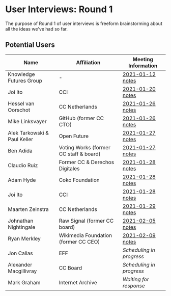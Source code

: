 # User Interviews: Round 1

The purpose of Round 1 of user interviews is freeform brainstorming about all the ideas we've had so far.

## Potential Users

| Name                         | Affiliation                            | Meeting Information                           |
|------------------------------|----------------------------------------|-----------------------------------------------|
| Knowledge Futures Group      | -                                      | [2021-01-12 notes](2021-01-12-kfg.md)         |
| Joi Ito                      | CCI                                    | [2021-01-20 notes](2021-01-20-joi.md)         |
| Hessel van Oorschot          | CC Netherlands                         | [2021-01-26 notes](2021-01-26-hessel.md)      |
| Mike Linksvayer              | GitHub (former CC CTO)                 | [2021-01-26 notes](2021-01-26-mike.md)        |
| Alek Tarkowski & Paul Keller | Open Future                            | [2021-01-27 notes](2021-01-27-open-future.md) |
| Ben Adida                    | Voting Works (former CC staff & board) | [2021-01-27 notes](2021-01-27-ben.md)         |
| Claudio Ruiz                 | Former CC & Derechos Digitales         | [2021-01-28 notes](2021-01-28-claudio.md)     |
| Adam Hyde                    | Coko Foundation                        | [2021-01-28 notes](2021-01-28-adam.md)        |
| Joi Ito                      | CCI                                    | [2021-01-28 notes](2021-01-28-joi.md)         |
| Maarten Zeinstra             | CC Netherlands                         | [2021-01-29 notes](2021-01-29-maarten.md)     |
| Johnathan Nightingale        | Raw Signal (former CC board)           | [2021-02-05 notes](2021-02-05-johnathan.md)   |
| Ryan Merkley                 | Wikimedia Foundation (former CC CEO)   | [2021-02-09 notes](2021-02-09-ryan.md)        |
| Jon Callas                   | EFF                                    | *Scheduling in progress*                      |
| Alexander Macgillivray       | CC Board                               | *Scheduling in progress*                      |
| Mark Graham                  | Internet Archive                       | *Waiting for response*                        |
